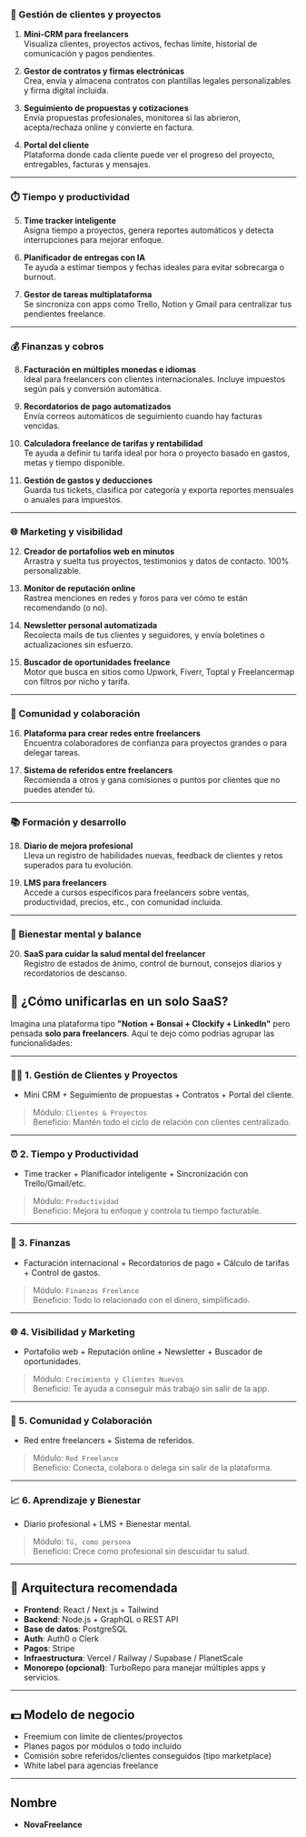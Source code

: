### 💼 Gestión de clientes y proyectos

1. **Mini-CRM para freelancers**  
   Visualiza clientes, proyectos activos, fechas límite, historial de comunicación y pagos pendientes.

2. **Gestor de contratos y firmas electrónicas**  
   Crea, envía y almacena contratos con plantillas legales personalizables y firma digital incluida.

3. **Seguimiento de propuestas y cotizaciones**  
   Envía propuestas profesionales, monitorea si las abrieron, acepta/rechaza online y convierte en factura.

4. **Portal del cliente**  
   Plataforma donde cada cliente puede ver el progreso del proyecto, entregables, facturas y mensajes.

---

### ⏱️ Tiempo y productividad

5. **Time tracker inteligente**  
   Asigna tiempo a proyectos, genera reportes automáticos y detecta interrupciones para mejorar enfoque.

6. **Planificador de entregas con IA**  
   Te ayuda a estimar tiempos y fechas ideales para evitar sobrecarga o burnout.

7. **Gestor de tareas multiplataforma**  
   Se sincroniza con apps como Trello, Notion y Gmail para centralizar tus pendientes freelance.

---

### 💰 Finanzas y cobros

8. **Facturación en múltiples monedas e idiomas**  
   Ideal para freelancers con clientes internacionales. Incluye impuestos según país y conversión automática.

9. **Recordatorios de pago automatizados**  
   Envía correos automáticos de seguimiento cuando hay facturas vencidas.

10. **Calculadora freelance de tarifas y rentabilidad**  
    Te ayuda a definir tu tarifa ideal por hora o proyecto basado en gastos, metas y tiempo disponible.

11. **Gestión de gastos y deducciones**  
    Guarda tus tickets, clasifica por categoría y exporta reportes mensuales o anuales para impuestos.

---

### 🌐 Marketing y visibilidad

12. **Creador de portafolios web en minutos**  
    Arrastra y suelta tus proyectos, testimonios y datos de contacto. 100% personalizable.

13. **Monitor de reputación online**  
    Rastrea menciones en redes y foros para ver cómo te están recomendando (o no).

14. **Newsletter personal automatizada**  
    Recolecta mails de tus clientes y seguidores, y envía boletines o actualizaciones sin esfuerzo.

15. **Buscador de oportunidades freelance**  
    Motor que busca en sitios como Upwork, Fiverr, Toptal y Freelancermap con filtros por nicho y tarifa.

---

### 🤝 Comunidad y colaboración

16. **Plataforma para crear redes entre freelancers**  
    Encuentra colaboradores de confianza para proyectos grandes o para delegar tareas.

17. **Sistema de referidos entre freelancers**  
    Recomienda a otros y gana comisiones o puntos por clientes que no puedes atender tú.

---

### 📚 Formación y desarrollo

18. **Diario de mejora profesional**  
    Lleva un registro de habilidades nuevas, feedback de clientes y retos superados para tu evolución.

19. **LMS para freelancers**  
    Accede a cursos específicos para freelancers sobre ventas, productividad, precios, etc., con comunidad incluida.

---

### 🧠 Bienestar mental y balance

20. **SaaS para cuidar la salud mental del freelancer**  
    Registro de estados de ánimo, control de burnout, consejos diarios y recordatorios de descanso.

## 🧩 ¿Cómo unificarlas en un solo SaaS?

Imagina una plataforma tipo **"Notion + Bonsai + Clockify + LinkedIn"** pero pensada **solo para freelancers**. Aquí te dejo cómo podrías agrupar las funcionalidades:

---

### 🧑‍💼 1. **Gestión de Clientes y Proyectos**

- Mini CRM + Seguimiento de propuestas + Contratos + Portal del cliente.

> Módulo: `Clientes & Proyectos`  
> Beneficio: Mantén todo el ciclo de relación con clientes centralizado.

---

### ⏰ 2. **Tiempo y Productividad**

- Time tracker + Planificador inteligente + Sincronización con Trello/Gmail/etc.

> Módulo: `Productividad`  
> Beneficio: Mejora tu enfoque y controla tu tiempo facturable.

---

### 💸 3. **Finanzas**

- Facturación internacional + Recordatorios de pago + Cálculo de tarifas + Control de gastos.

> Módulo: `Finanzas Freelance`  
> Beneficio: Todo lo relacionado con el dinero, simplificado.

---

### 🌐 4. **Visibilidad y Marketing**

- Portafolio web + Reputación online + Newsletter + Buscador de oportunidades.

> Módulo: `Crecimiento y Clientes Nuevos`  
> Beneficio: Te ayuda a conseguir más trabajo sin salir de la app.

---

### 👥 5. **Comunidad y Colaboración**

- Red entre freelancers + Sistema de referidos.

> Módulo: `Red Freelance`  
> Beneficio: Conecta, colabora o delega sin salir de la plataforma.

---

### 📈 6. **Aprendizaje y Bienestar**

- Diario profesional + LMS + Bienestar mental.

> Módulo: `Tú, como persona`  
> Beneficio: Crece como profesional sin descuidar tu salud.

---

## 🧱 Arquitectura recomendada

- **Frontend**: React / Next.js + Tailwind
- **Backend**: Node.js + GraphQL o REST API
- **Base de datos**: PostgreSQL
- **Auth**: Auth0 o Clerk
- **Pagos**: Stripe
- **Infraestructura**: Vercel / Railway / Supabase / PlanetScale
- **Monorepo (opcional)**: TurboRepo para manejar múltiples apps y servicios.

---

## 💵 Modelo de negocio

- Freemium con límite de clientes/proyectos
- Planes pagos por módulos o todo incluido
- Comisión sobre referidos/clientes conseguidos (tipo marketplace)
- White label para agencias freelance

---

## Nombre

- **NovaFreelance**
